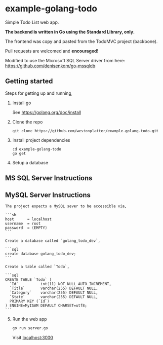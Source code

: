# example-golang-todo

Simple Todo List web app.

**The backend is written in Go using the Standard Library, only**.

The frontend was copy and pasted from the TodoMVC project (backbone).

Pull requests are welcomed and **encouraged**!

Modified to use the Microsoft SQL Server driver from here: https://github.com/denisenkom/go-mssqldb 

## Getting started

Steps for getting up and running,

1. Install go

    See https://golang.org/doc/install

2. Clone the repo

    ```
    git clone https://github.com/westonplatter/example-golang-todo.git
    ```

3. Install project dependencies

    ```
    cd example-golang-todo
    go get
    ```

4. Setup a database

## MS SQL Server Instructions


## MySQL Server Instructions

    The project expects a MySQL sever to be accessible via,

    ```sh
    host      = localhost
    username  = root
    password  = (EMPTY)
    ```

    Create a database called `golang_todo_dev`,

    ```sql
    create database golang_todo_dev;
    ```

    Create a table called `Todo`,

    ```sql
    CREATE TABLE `Todo` (
      `Id`          int(11) NOT NULL AUTO_INCREMENT,
      `Title`       varchar(255) DEFAULT NULL,
      `Category`    varchar(255) DEFAULT NULL,
      `State`       varchar(255) DEFAULT NULL,
      PRIMARY KEY (`Id`)
    ) ENGINE=MyISAM DEFAULT CHARSET=utf8;
    ```

5. Run the web app

    ```sh
    go run server.go
    ```

    Visit [localhost:3000](localhost:3000)
